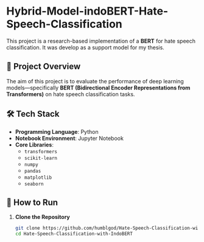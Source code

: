 # Hybrid-Model-indoBERT-Hate-Speech-Classification

This project is a research-based implementation of a **BERT** for hate speech classification. It was develop as a support model for my thesis. 

## 🧠 Project Overview

The aim of this project is to evaluate the performance of deep learning models—specifically **BERT (Bidirectional Encoder Representations from Transformers)** on hate speech classification tasks.

## 🛠️ Tech Stack

- **Programming Language**: Python
- **Notebook Environment**: Jupyter Notebook
- **Core Libraries**:
  - `transformers`
  - `scikit-learn`
  - `numpy`
  - `pandas`
  - `matplotlib`
  - `seaborn`

## 🚀 How to Run

1. **Clone the Repository**
   ```bash
   git clone https://github.com/humblgod/Hate-Speech-Classification-with-IndoBERT.git
   cd Hate-Speech-Classification-with-IndoBERT
